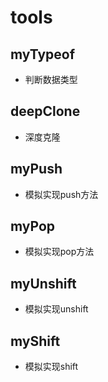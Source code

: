 # tools

## myTypeof

- 判断数据类型

## deepClone

- 深度克隆

## myPush

- 模拟实现push方法

## myPop

- 模拟实现pop方法

## myUnshift

- 模拟实现unshift

## myShift

- 模拟实现shift


